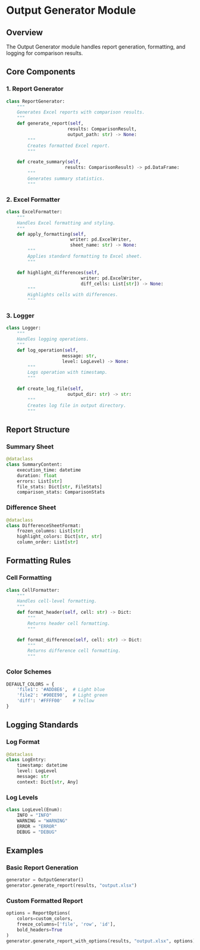 # Output Generator Module

## Overview

The Output Generator module handles report generation, formatting, and logging for comparison results.

## Core Components

### 1. Report Generator

```python
class ReportGenerator:
    """
    Generates Excel reports with comparison results.
    """
    def generate_report(self,
                       results: ComparisonResult,
                       output_path: str) -> None:
        """
        Creates formatted Excel report.
        """

    def create_summary(self,
                      results: ComparisonResult) -> pd.DataFrame:
        """
        Generates summary statistics.
        """
```

### 2. Excel Formatter

```python
class ExcelFormatter:
    """
    Handles Excel formatting and styling.
    """
    def apply_formatting(self,
                        writer: pd.ExcelWriter,
                        sheet_name: str) -> None:
        """
        Applies standard formatting to Excel sheet.
        """

    def highlight_differences(self,
                            writer: pd.ExcelWriter,
                            diff_cells: List[str]) -> None:
        """
        Highlights cells with differences.
        """
```

### 3. Logger

```python
class Logger:
    """
    Handles logging operations.
    """
    def log_operation(self,
                     message: str,
                     level: LogLevel) -> None:
        """
        Logs operation with timestamp.
        """

    def create_log_file(self,
                       output_dir: str) -> str:
        """
        Creates log file in output directory.
        """
```

## Report Structure

### Summary Sheet

```python
@dataclass
class SummaryContent:
    execution_time: datetime
    duration: float
    errors: List[str]
    file_stats: Dict[str, FileStats]
    comparison_stats: ComparisonStats
```

### Difference Sheet

```python
@dataclass
class DifferenceSheetFormat:
    frozen_columns: List[str]
    highlight_colors: Dict[str, str]
    column_order: List[str]
```

## Formatting Rules

### Cell Formatting

```python
class CellFormatter:
    """
    Handles cell-level formatting.
    """
    def format_header(self, cell: str) -> Dict:
        """
        Returns header cell formatting.
        """

    def format_difference(self, cell: str) -> Dict:
        """
        Returns difference cell formatting.
        """
```

### Color Schemes

```python
DEFAULT_COLORS = {
    'file1': '#ADD8E6',  # Light blue
    'file2': '#90EE90',  # Light green
    'diff': '#FFFF00'    # Yellow
}
```

## Logging Standards

### Log Format

```python
@dataclass
class LogEntry:
    timestamp: datetime
    level: LogLevel
    message: str
    context: Dict[str, Any]
```

### Log Levels

```python
class LogLevel(Enum):
    INFO = "INFO"
    WARNING = "WARNING"
    ERROR = "ERROR"
    DEBUG = "DEBUG"
```

## Examples

### Basic Report Generation

```python
generator = OutputGenerator()
generator.generate_report(results, "output.xlsx")
```

### Custom Formatted Report

```python
options = ReportOptions(
    colors=custom_colors,
    freeze_columns=['file', 'row', 'id'],
    bold_headers=True
)
generator.generate_report_with_options(results, "output.xlsx", options)
```
